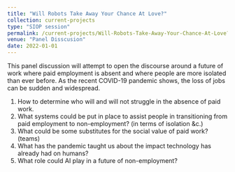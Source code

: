 ```yaml
---
title: "Will Robots Take Away Your Chance At Love?"
collection: current-projects
type: "SIOP session"
permalink: /current-projects/Will-Robots-Take-Away-Your-Chance-At-Love?
venue: "Panel Disscusion"
date: 2022-01-01
---
```


This panel discussion will attempt to open the discourse around a future of work where paid employment is absent and where people are more isolated than ever before. As the recent COVID-19 pandemic shows, the loss of jobs can be sudden and widespread. 

1. How to determine who will and will not struggle in the absence of paid work. 
2. What systems could be put in place to assist people in transitioning from paid employment to non-employment? (in terms of isolation &c.) 
3. What could be some substitutes for the social value of paid work? (teams)
4. What has the pandemic taught us about the impact technology has already had on humans?
5. What role could AI play in a future of non-employment?

